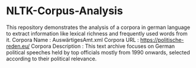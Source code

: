 # NLTK-Corpus-Analysis

This repository demonstrates the analysis of a corpora in german language to extract information like lexical richness and frequently used words from it.
Corpora Name : AuswärtigesAmt.xml
Corpora URL : https://politische-reden.eu/
Corpora Description : This text archive focuses on German political speeches held by top officials mostly from 1990 onwards, selected according to their political relevance.
